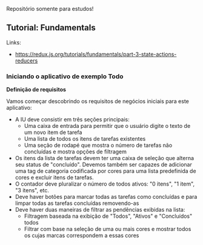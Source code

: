 Repositório somente para estudos!

## Tutorial: Fundamentals


Links:
* https://redux.js.org/tutorials/fundamentals/part-3-state-actions-reducers

### Iniciando o aplicativo de exemplo Todo

**Definição de requisitos**

Vamos começar descobrindo os requisitos de negócios iniciais para este aplicativo:

- A IU deve consistir em três seções principais:
    - Uma caixa de entrada para permitir que o usuário digite o texto de um novo item de tarefa
    - Uma lista de todos os itens de tarefas existentes
    - Uma seção de rodapé que mostra o número de tarefas não concluídas e mostra opções de filtragem
- Os itens da lista de tarefas devem ter uma caixa de seleção que alterna seu status de "concluído". Devemos também ser capazes de adicionar uma tag de categoria codificada por cores para uma lista predefinida de cores e excluir itens de tarefas.
- O contador deve pluralizar o número de todos ativos: "0 itens", "1 item", "3 itens", etc.
- Deve haver botões para marcar todas as tarefas como concluídas e para limpar todas as tarefas concluídas removendo-as
- Deve haver duas maneiras de filtrar as pendências exibidas na lista:
    - Filtragem baseada na exibição de "Todos", "Ativos" e "Concluídos" todos
    - Filtrar com base na seleção de uma ou mais cores e mostrar todos os cujas marcas correspondem a essas cores